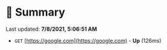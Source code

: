 # 📖 Summary
Last updated: **7/8/2021, 5:06:51 AM**

- `GET` [https://google.com](https://google.com) - **Up** (126ms)
